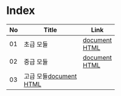 # Index
|No|Title|Link|
|-|-|-|
|01|초급 모듈|[document](./doc/C01)<br>[HTML](./html1)|
|02|중급 모듈|[document](./doc/C02)<br>[HTML](./html2)|
|03|고급 모듈[document](./doc/C03)<br>[HTML](./html3)||


